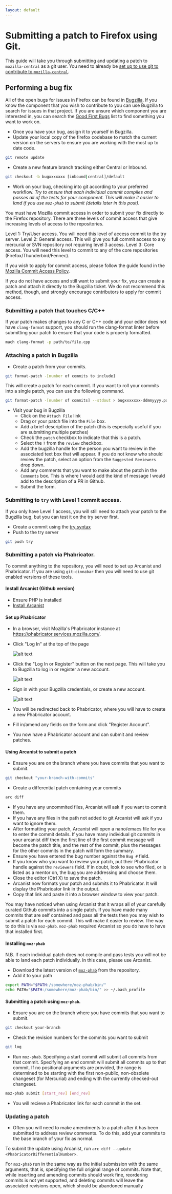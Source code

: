 ```yaml
---
layout: default
---
```

# Submitting a patch to Firefox using Git.

This guide will take you through submitting and updating a patch to `mozilla-central` as a git user. You need to already be [set up to use git to contribute to `mozilla-central`](mc-quick-start.md).

## Performing a bug fix

All of the open bugs for issues in Firefox can be found in [Bugzilla](https://bugzilla.mozilla.org). If you know the component that you wish to contribute to you can use Bugzilla to search for issues in that project. If you are unsure which component you are interested in, you can search the [Good First Bugs](https://bugzilla.mozilla.org/buglist.cgi?quicksearch=good-first-bug) list to find something you want to work on. 

* Once you have your bug, assign it to yourself in Bugzilla.
* Update your local copy of the firefox codebase to match the current version on the servers to ensure you are working with the most up to date code.

```bash
git remote update
```
* Create a new feature branch tracking either Central or Inbound.

```bash
git checkout -b bugxxxxxxx [inbound|central]/default
```
* Work on your bug, checking into git according to your preferred workflow. _Try to ensure that each individual commit compiles and passes all of the tests for your component. This will make it easier to land if you use `moz-phab` to submit (details later in this post)._

You must have Mozilla commit access in order to submit your fix directly to the Firefox repository. There are three levels of commit access that give increasing levels of access to the repositories.

Level 1: Try/User access. You will need this level of access commit to the try server. 
Level 2: General access. This will give you full commit access to any mercurial or SVN repository not requiring level 3 access.
Level 3: Core access. You will need this level to commit to any of the core repositories (Firefox/Thunderbird/Fennec).

If you wish to apply for commit access, please follow the guide found in the [Mozilla Commit Access Policy](https://www.mozilla.org/en-US/about/governance/policies/commit/access-policy/).

If you do not have access and still want to submit your fix, you can create a patch and attach it directly to the Bugzilla ticket. We do not recommend this method, though, and strongly encourage contributors to apply for commit access.

### Submitting a patch that touches C/C++

If your patch makes changes to any C or C++ code and your editor does not have `clang-format` support, you should run the clang-format linter before submitting your patch to ensure that your code is properly formatted.

```bash
mach clang-format -p path/to/file.cpp
```

### Attaching a patch in Bugzilla

* Create a patch from your commits.

```bash
git format-patch -[number of commits to include]
```
This will create a patch for each commit. If you want to roll your commits into a single patch, you can use the following command.

```bash
git format-patch -[number of commits] --stdout > bugxxxxxxx-ddmmyyyy.patch
```
* Visit your bug in Bugzilla
  * Click on the `Attach File` link
  * Drag or your patch file into the `File` box.
  * Add a brief description of the patch (this is especially useful if you are submitting multiple patches)
  * Check the `patch` checkbox to indicate that this is a patch.
  * Select the `?` from the `review` checkbox. 
  * Add the bugzilla handle for the person you want to review in the associated text box that will appear. If you do not know who should review the patch, select an option from the `Suggested Reviewers` drop down.
  * Add any comments that you want to make about the patch in the `Comments` box. This is where I would add the kind of message I would add to the description of a PR in Github.
  * Submit the form.

### Submitting to `try` with Level 1 commit access.

If you only have Level 1 access, you will still need to attach your patch to the Bugzilla bug, but you can test it on the try server first.

* Create a commit using the [try syntax](https://wiki.mozilla.org/ReleaseEngineering/TryChooser)
* Push to the try server

```bash
git push try
```
### Submitting a patch via Phabricator. 

To commit anything to the repository, you will need to set up Arcanist and Phabricator. If you are using `git-cinnabar` then you will need to use git enabled versions of these tools.

#### Install Arcanist (Github version)

* Ensure PHP is installed
* [Install Arcanist](https://secure.phabricator.com/book/phabricator/article/arcanist_quick_start/) 

#### Set up Phabricator

* In a browser, visit Mozilla's Phabricator instance at https://phabricator.services.mozilla.com/.
* Click "Log In" at the top of the page

  ![alt text](assets/LogInPhab.png "Log in to Phabricator")
* Click the "Log In or Register" button on the next page. This will take you to Bugzilla to log in or register a new account.

  ![alt text](assets/LogInOrRegister.png "Log in or register a Phabiricator account")
* Sign in with your Bugzilla credentials, or create a new account.

  ![alt text](assets/LogInBugzilla.png "Log in with Bugzilla")
* You will be redirected back to Phabricator, where you will have to create a new Phabricator account.
  <Screenshot Needed>
* Fill in/amend any fields on the form and click "Register Account".
  <Screenshot Needed>
* You now have a Phabricator account and can submit and review patches.

#### Using Arcanist to submit a patch

* Ensure you are on the branch where you have commits that you want to submit.

```bash
git checkout "your-branch-with-commits"
```
* Create a differential patch containing your commits

```bash
arc diff
```

* If you have any uncommited files, Arcanist will ask if you want to commit them.
* If you have any files in the path not added to git Arcanist will ask if you want to ignore them. 
* After formatting your patch, Arcanist will open a nano/emacs file for you to enter the commit details. If you have many individual git commits in your arcanist diff then the first line of the first commit message will become the patch title, and the rest of the commit, plus the messages for the other commits in the patch will form the summary.
* Ensure you have entered the bug number against the `Bug #` field.
* If you know who you want to review your patch, put their Phabricator handle against the `reviewers` field. If in doubt, look to see who filed, or is listed as a mentor on, the bug you are addressing and choose them.
* Close the editor (Ctrl X) to save the patch.
* Arcanist now formats your patch and submits it to Phabricator. It will display the Phabricator link in the output.
* Copy that link and paste it into a browser window to view your patch.

You may have noticed when using Arcanist that it wraps all of your carefully curated Github commits into a single patch. If you have made many commits that are self contained and pass all the tests then you may wish to submit a patch for each commit. This will make it easier to review. The way to do this is via `moz-phab`. `moz-phab` required Arcanist so you do have to have that installed first.

#### Installing `moz-phab`


N.B. If each individual patch does not compile and pass tests you will not be able to land each patch individually. In this case, please use Arcanist.

* Download the latest version of [`moz-phab`](https://github.com/mozilla-conduit/review/releases/tags) from the repository.
* Add it to your path

```bash
export PATH="$PATH:/somewhere/moz-phab/bin/"
echo PATH="$PATH:/somewhere/moz-phab/bin/" >> ~/.bash_profile
```

#### Submitting a patch using `moz-phab`.

* Ensure you are on the branch where you have commits that you want to submit.

```bash
git checkout your-branch
```
* Check the revision numbers for the commits you want to submit

```bash
git log
```
* Run `moz-phab`. Specifying a start commit will submit all commits from that commit. Specifying an end commit will submit all commits up to that commit. If no positional arguments are provided, the range is determined to be starting with the first non-public, non-obsolete changeset (for Mercurial) and ending with the currently checked-out changeset.

```bash
moz-phab submit [start_rev] [end_rev]
```
* You will recieve a Phabricator link for each commit in the set.

### Updating a patch

* Often you will need to make amendments to a patch after it has been submitted to address review comments. To do this, add your commits to the base branch of your fix as normal. 

To submit the update using Arcanist, run `arc diff --update <PhabricatorDifferentialNumber>`. 

For `moz-phab` run in the same way as the initial submission with the same arguments, that is, specifying the full original range of commits. Note that, while inserting and amending commits should work fine, reordering commits is not yet supported, and deleting commits will leave the associated revisions open, which should be abandoned manually
